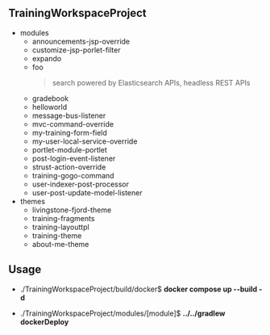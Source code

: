 ## TrainingWorkspaceProject
- modules
	- announcements-jsp-override
	- customize-jsp-porlet-filter
	- expando
	- foo
		> search powered by Elasticsearch APIs, headless REST APIs 
	- gradebook
	- helloworld
	- message-bus-listener
	- mvc-command-override
	- my-training-form-field
	- my-user-local-service-override
	- portlet-module-portlet
	- post-login-event-listener
	- strust-action-override
	- training-gogo-command
	- user-indexer-post-processor
	- user-post-update-model-listener
- themes
	- livingstone-fjord-theme
	- training-fragments
	- training-layouttpl
	- training-theme
	- about-me-theme
	
## Usage

- ./TrainingWorkspaceProject/build/docker$ **docker compose up --build -d**

- ./TrainingWorkspaceProject/modules/[module]$ **../../gradlew dockerDeploy**

